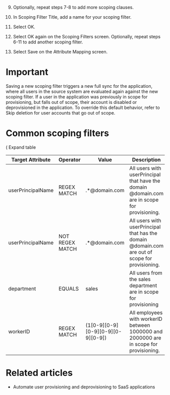 9. Optionally, repeat steps 7-8 to add more scoping clauses.

10. In Scoping Filter Title, add a name for your scoping filter.

11. Select OK.

12. Select OK again on the Scoping Filters screen. Optionally, repeat steps 6-11 to add another scoping filter.

13. Select Save on the Attribute Mapping screen.

# Important

Saving a new scoping filter triggers a new full sync for the application, where all users in the source system are evaluated again against the new scoping filter. If a user in the application was previously in scope for provisioning, but falls out of scope, their account is disabled or deprovisioned in the application. To override this default behavior, refer to Skip deletion for user accounts that go out of scope.

# Common scoping filters

( Expand table

| Target Attribute   | Operator        | Value                           | Description                                                                                      |
| ------------------ | --------------- | ------------------------------- | ------------------------------------------------------------------------------------------------ |
| userPrincipalName  | REGEX MATCH     | .*\@domain.com                  | All users with userPrincipal that have the domain @domain.com are in scope for provisioning.     |
| userPrincipalName  | NOT REGEX MATCH | .*\@domain.com                  | All users with userPrincipal that has the domain @domain.com are out of scope for provisioning.   |
| department         | EQUALS          | sales                           | All users from the sales department are in scope for provisioning                                |
| workerID           | REGEX MATCH     | (1[0-9][0-9][0-9][0-9][0-9][0-9])| All employees with workerID between 1000000 and 2000000 are in scope for provisioning.            |

# Related articles

- Automate user provisioning and deprovisioning to SaaS applications
